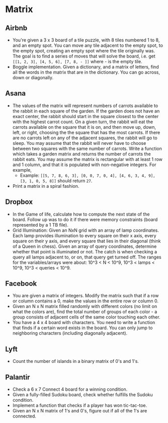 Matrix
==

## Airbnb

- You're given a 3 x 3 board of a tile puzzle, with 8 tiles numbered 1 to 8, and an empty spot. You can move any tile adjacent to the empty spot, to the empty spot, creating an empty spot where the tile originally was. The goal is to find a series of moves that will solve the board, i.e. get `[[1, 2, 3], [4, 5, 6], [7, 8, - ]]` where - is the empty tile.
- Boggle implementation. Given a dictionary, and a matrix of letters, find all the words in the matrix that are in the dictionary. You can go across, down or diagonally.

## Asana

- The values of the matrix will represent numbers of carrots available to the rabbit in each square of the garden. If the garden does not have an exact center, the rabbit should start in the square closest to the center with the highest carrot count. On a given turn, the rabbit will eat the carrots available on the square that it is on, and then move up, down, left, or right, choosing the the square that has the most carrots. If there are no carrots left on any of the adjacent squares, the rabbit will go to sleep. You may assume that the rabbit will never have to choose between two squares with the same number of carrots. Write a function which takes a garden matrix and returns the number of carrots the rabbit eats. You may assume the matrix is rectangular with at least 1 row and 1 column, and that it is populated with non-negative integers. For example,
  - Example: `[[5, 7, 8, 6, 3], [0, 0, 7, 0, 4], [4, 6, 3, 4, 9], [3, 1, 0, 5, 8]]` should return `27`.
- Print a matrix in a spiral fashion.

## Dropbox

- In the Game of life, calculate how to compute the next state of the board. Follow up was to do it if there were memory constraints (board represented by a 1 TB file).
- Grid Illumination: Given an NxN grid with an array of lamp coordinates. Each lamp provides illumination to every square on their x axis, every square on their y axis, and every square that lies in their diagonal (think of a Queen in chess). Given an array of query coordinates, determine whether that point is illuminated or not. The catch is when checking a query all lamps adjacent to, or on, that query get turned off. The ranges for the variables/arrays were about: 10^3 < N < 10^9, 10^3 < lamps < 10^9, 10^3 < queries < 10^9.

## Facebook

- You are given a matrix of integers. Modify the matrix such that if a row or column contains a 0, make the values in the entire row or column 0.
- Given an N x N matrix filled randomly with different colors (no limit on what the colors are), find the total number of groups of each color - a group consists of adjacent cells of the same color touching each other.
- You have a 4 x 4 board with characters. You need to write a function that finds if a certain word exists in the board. You can only jump to neighboring characters (including diagonally adjacent).

## Lyft

- Count the number of islands in a binary matrix of 0's and 1's.

## Palantir

- Check a 6 x 7 Connect 4 board for a winning condition.
- Given a fully-filled Sudoku board, check whether fulfills the Sudoku condition.
- Implement a function that checks if a player has won tic-tac-toe.
- Given an N x N matrix of 1's and 0's, figure out if all of the 1's are connected.
